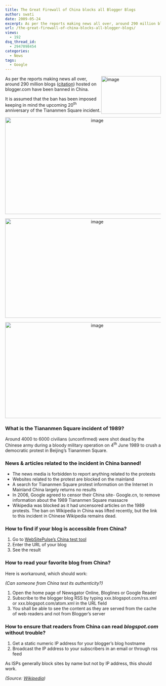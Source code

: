 ```yaml
---
title: The Great Firewall of China blocks all Blogger Blogs
author: swati
date: 2009-05-24
excerpt: As per the reports making news all over, around 290 million blogs (citation) hosted on blogger.com have been banned in China. It is assumed that the ban has been imposed keeping in mind the upcoming 20th anniversary of the Tiananmen Square incident.
url: /the-great-firewall-of-china-blocks-all-blogger-blogs/
views:
  - 192
dsq_thread_id:
  - 2947098454
categories:
  - News
tags:
  - Google
---
```

<img class="alignright wp-image-54507" style="border: 0pt none;margin-left: 0px;margin-right: 0px" src="http://cdn.devilsworkshop.org/files/2009/05/image24.png" border="0" alt="image" width="193" height="122" align="right" />As per the reports making news all over, around 290 million blogs (<a href="http://www.google.co.in/search?hl=en&client=firefox-a&rls=org.mozilla%3Aen-US%3Aofficial&hs=L8Q&q=site%3Ablogspot.com+-inurl%3Ahtml&btnG=Search&meta=&aq=f&oq=" onclick="_gaq.push(['_trackEvent', 'outbound-article', 'http://www.google.co.in/search?hl=en&client=firefox-a&rls=org.mozilla%3Aen-US%3Aofficial&hs=L8Q&q=site%3Ablogspot.com+-inurl%3Ahtml&btnG=Search&meta=&aq=f&oq=', 'citation']);" >citation</a>) hosted on blogger.com have been banned in China.

It is assumed that the ban has been imposed keeping in mind the upcoming 20<sup>th</sup> anniversary of the Tiananmen Square incident.

<p style="text-align: center">
  <img class="aligncenter" style="border: 0pt none" src="http://cdn.devilsworkshop.org/files/2009/05/image-thumb4.png" border="0" alt="image" width="580" height="314" />
</p>

<p style="text-align: center">
  <img class="aligncenter" style="border: 0pt none" src="http://cdn.devilsworkshop.org/files/2009/05/image-thumb5.png" border="0" alt="image" width="580" height="322" />
</p>

<p style="text-align: center">
  <img class="aligncenter" style="border: 0pt none" src="http://cdn.devilsworkshop.org/files/2009/05/image-thumb6.png" border="0" alt="image" width="580" height="311" />
</p>

### What is the Tiananmen Square incident of 1989?

Around 4000 to 6000 civilians (unconfirmed) were shot dead by the Chinese army during a bloody military operation on 4<sup>th</sup> June 1989 to crush a democratic protest in Beijing’s Tiananmen Square.

### News & articles related to the incident in China banned!

  * The news media is forbidden to report anything related to the protests
  * Websites related to the protest are blocked on the mainland
  * A search for Tiananmen Square protest information on the Internet in Mainland China largely returns no results
  * In 2006, Google agreed to censor their China site- Google.cn, to remove information about the 1989 Tiananmen Square massacre
  * Wikipedia was blocked as it had uncensored articles on the 1989 protests. The ban on Wikipedia in China was lifted recently, but the link to this incident in Chinese Wikipedia remains dead.

### How to find if your blog is accessible from China?

  1. Go to <a href="http://www.websitepulse.com/help/testtools.china-test.html" onclick="_gaq.push(['_trackEvent', 'outbound-article', 'http://www.websitepulse.com/help/testtools.china-test.html', 'WebSitePulse’s China test tool']);" >WebSitePulse’s China test tool</a>
  2. Enter the URL of your blog
  3. See the result

### How to read your favorite blog from China?

Here is workaround, which should work:

*(Can someone from China test its authenticity?)*

  1. Open the home page of Newsgator Online, Bloglines or Google Reader
  2. Subscribe to the blogger blog RSS by typing xxx.blogspot.com/rss.xml or xxx.blogspot.com/atom.xml in the URL field
  3. You shall be able to see the content as they are served from the cache of web readers and not from Blogger&#8217;s server

### How to ensure that readers from China can read *blogspot.com* without trouble?

  1. Get a static numeric IP address for your blogger’s blog hostname
  2. Broadcast the IP address to your subscribers in an email or through rss feed

As ISPs generally block sites by name but not by IP address, this should work.

*(Source: *<a href="http://en.wikipedia.org/wiki/Tiananmen_Square_protests_of_1989" onclick="_gaq.push(['_trackEvent', 'outbound-article', 'http://en.wikipedia.org/wiki/Tiananmen_Square_protests_of_1989', 'Wikipedia']);" ><em>Wikipedia</em></a>*)*
